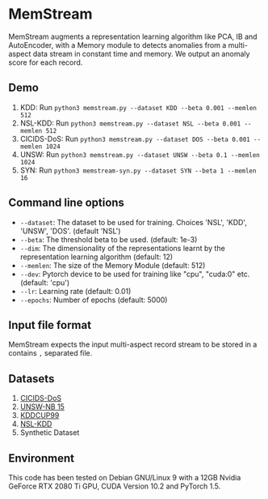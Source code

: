 # MemStream

MemStream augments a representation learning algorithm like PCA, IB and AutoEncoder, with a Memory module to detects anomalies from a multi-aspect data stream in constant time and memory. We output an anomaly score for each record.

## Demo

1. KDD: Run `python3 memstream.py --dataset KDD --beta 0.001 --memlen 512`
2. NSL-KDD: Run `python3 memstream.py --dataset NSL --beta 0.001 --memlen 512`
3. CICIDS-DoS: Run `python3 memstream.py --dataset DOS --beta 0.001 --memlen 1024`
4. UNSW: Run `python3 memstream.py --dataset UNSW --beta 0.1 --memlen 1024`
5. SYN: Run `python3 memstream-syn.py --dataset SYN --beta 1 --memlen 16` 

## Command line options
  * `--dataset`: The dataset to be used for training. Choices 'NSL', 'KDD', 'UNSW', 'DOS'. (default 'NSL')
  * `--beta`: The threshold beta to be used. (default: 1e-3)
  * `--dim`: The dimensionality of the representations learnt by the representation learning algorithm (default: 12)
  * `--memlen`: The size of the Memory Module (default: 512)
  * `--dev`: Pytorch device to be used for training like "cpu", "cuda:0" etc. (default: 'cpu')
  * `--lr`: Learning rate (default: 0.01)
  * `--epochs`: Number of epochs (default: 5000)

## Input file format
MemStream expects the input multi-aspect record stream to be stored in a contains `,` separated file.

## Datasets
1. [CICIDS-DoS](https://www.unb.ca/cic/datasets/ids-2018.html)
2. [UNSW-NB 15](https://www.unsw.adfa.edu.au/unsw-canberra-cyber/cybersecurity/ADFA-NB15-Datasets/)
3. [KDDCUP99](http://kdd.ics.uci.edu/databases/kddcup99/kddcup99.html)
4. [NSL-KDD](https://www.unb.ca/cic/datasets/nsl.html)
5. Synthetic Dataset

## Environment
This code has been tested on Debian GNU/Linux 9 with a 12GB Nvidia GeForce RTX 2080 Ti GPU, CUDA Version 10.2 and PyTorch 1.5.
